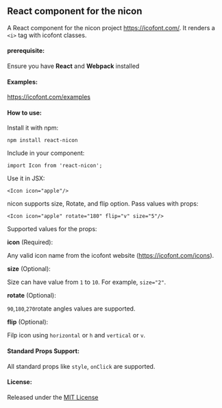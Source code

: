 ## React component for the nicon

A React component for the nicon project <https://icofont.com/>. It renders a `<i>` tag with icofont classes.

#### prerequisite:

Ensure you have **React** and **Webpack** installed

#### Examples:

<https://icofont.com/examples>

#### How to use:

Install it with npm:

    npm install react-nicon

Include in your component:

    import Icon from 'react-nicon';

Use it in JSX:

    <Icon icon="apple"/>

nicon supports size, Rotate, and flip option. Pass values with props:

    <Icon icon="apple" rotate="180" flip="v" size="5"/>

Supported values for the props:

**icon** (Required):

Any valid icon name from the icofont website (<https://icofont.com/icons>).

**size** (Optional):

Size can have value from `1` to `10`. For example, `size="2"`.

**rotate** (Optional):

`90`,`180`,`270`rotate angles values are supported.

**flip** (Optional):

Filp icon using `horizontal` or `h` and `vertical` or `v`.

#### Standard Props Support:

All standard props like `style`, `onClick` are supported.

#### License:

Released under the [MIT License](https://opensource.org/licenses/MIT)
